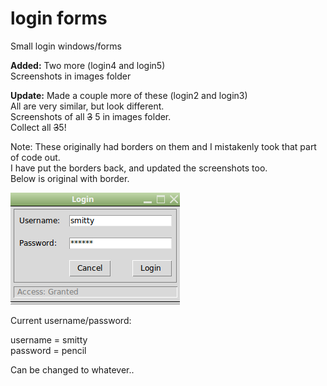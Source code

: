 # login forms
Small login windows/forms 

**Added:** Two more (login4 and login5)  
Screenshots in images folder  


**Update:** Made a couple more of these (login2 and login3)  
All are very similar, but look different.  
Screenshots of all <s>3</s> 5 in images folder.  
Collect all <s>3</s>5!  

Note: These originally had borders on them and I mistakenly took that part of code out.  
I have put the borders back, and updated the screenshots too.   
Below is original with border.

![Screenshot](login.png)
  
  Current username/password:  
  
  username = smitty  
  password = pencil  
  
  Can be changed to whatever..
  
  
  
  
